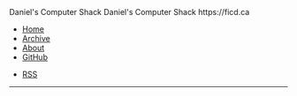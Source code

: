 <zone>
<rss-title>Daniel's Computer Shack</rss-title>
<rss-description>Daniel's Computer Shack</rss-description>
<rss-link>https://ficd.ca</rss-link>
</zone>

- [Home](./index)
- [Archive](./archive)
- [About](./about)
- [GitHub](https://https://github.com/ficcdaf)

<!-- -->

- [RSS](./feed.xml)

---
